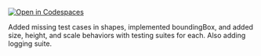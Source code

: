 [![Open in Codespaces](https://classroom.github.com/assets/launch-codespace-2972f46106e565e64193e422d61a12cf1da4916b45550586e14ef0a7c637dd04.svg)](https://classroom.github.com/open-in-codespaces?assignment_repo_id=20970690)

Added missing test cases in shapes, implemented boundingBox, and added size, height, and scale behaviors with testing suites for each. Also adding logging suite.
